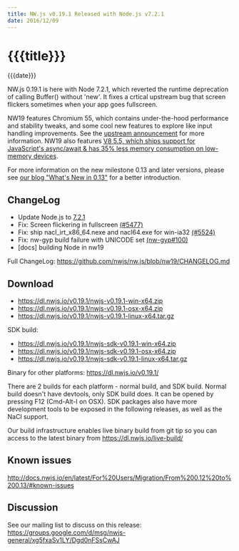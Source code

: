 ```yaml
---
title: NW.js v0.19.1 Released with Node.js v7.2.1
date: 2016/12/09
---
```

# {{{title}}}
{{{date}}}

NW.js 0.19.1 is here with Node 7.2.1, which reverted the runtime deprecation of calling Buffer() without 'new'. It fixes a crtical upstream bug that screen flickers sometimes when your app goes fullscreen.

NW19 features Chromium 55, which contains under-the-hood performance and stability tweaks, and some cool new features to explore like input handling improvements. See the [upstream announcement](https://blog.chromium.org/2016/10/chrome-55-beta-input-handling.html) for more information. NW19 also features [V8 5.5, which ships support for JavaScript's async/await & has 35% less memory consumption on low-memory devices](http://v8project.blogspot.com/2016/10/v8-release-55.html).

For more information on the new milestone 0.13 and later versions, please see [our blog "What's New in 0.13"](/blog/whats-new-in-0.13) for a better introduction.

## ChangeLog

- Update Node.js to [7.2.1](https://nodejs.org/en/blog/release/v7.2.1/)
- Fix: Screen flickering in fullscreen [(#5477)](https://github.com/nwjs/nw.js/issues/5477)
- Fix: ship nacl_irt_x86_64.nexe and nacl64.exe for win-ia32 [(#5524)](https://github.com/nwjs/nw.js/issues/5524)
- Fix: nw-gyp build failure with UNICODE set [(nw-gyp#100)](https://github.com/nwjs/nw-gyp/issues/100)
- [docs] building Node in nw19

Full ChangeLog: https://github.com/nwjs/nw.js/blob/nw19/CHANGELOG.md

## Download 

* https://dl.nwjs.io/v0.19.1/nwjs-v0.19.1-win-x64.zip 
* https://dl.nwjs.io/v0.19.1/nwjs-v0.19.1-osx-x64.zip 
* https://dl.nwjs.io/v0.19.1/nwjs-v0.19.1-linux-x64.tar.gz 

SDK build: 
* https://dl.nwjs.io/v0.19.1/nwjs-sdk-v0.19.1-win-x64.zip 
* https://dl.nwjs.io/v0.19.1/nwjs-sdk-v0.19.1-osx-x64.zip 
* https://dl.nwjs.io/v0.19.1/nwjs-sdk-v0.19.1-linux-x64.tar.gz 

Binary for other platforms: https://dl.nwjs.io/v0.19.1/ 

There are 2 builds for each platform - normal build, and SDK build. Normal build doesn't have devtools, only SDK build does. lt can be opened by pressing F12 (Cmd-Alt-I on OSX). SDK packages also have more development tools to be exposed in the following releases, as well as the NaCl support.

Our build infrastructure enables live binary build from git tip so you can access to the latest binary from https://dl.nwjs.io/live-build/ 

## Known issues 
 
http://docs.nwjs.io/en/latest/For%20Users/Migration/From%200.12%20to%200.13/#known-issues

## Discussion

See our mailing list to discuss on this release: https://groups.google.com/d/msg/nwjs-general/xg5fxaSv1LY/Dgd0nFSsCwAJ
